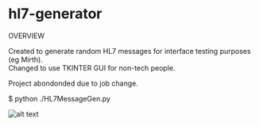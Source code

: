 # hl7-generator
OVERVIEW

Created to generate random HL7 messages for interface testing purposes (eg Mirth).  
Changed to use TKINTER GUI for non-tech people.

Project abondonded due to job change.

$ python ./HL7MessageGen.py

![alt text](https://github.com/sturgisk/hl7-generator/blob/master/HL7Gen%20Screenshot.PNG)
